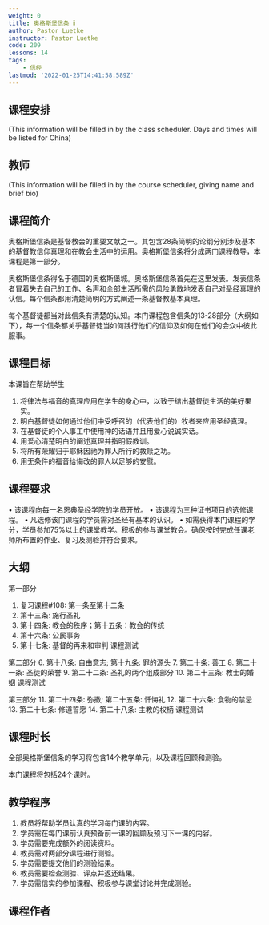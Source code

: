 ```yaml
---
weight: 0
title: 奥格斯堡信条 ⅱ
author: Pastor Luetke
instructor: Pastor Luetke
code: 209
lessons: 14
tags:
    - 信经
lastmod: '2022-01-25T14:41:58.589Z'
---
```

## 课程安排

(This information will be filled in by the class scheduler. Days and times will be listed for China)

## 教师

(This information will be filled in by the course scheduler, giving name and brief bio)

## 课程简介

奥格斯堡信条是基督教会的重要文献之一。其包含28条简明的论纲分别涉及基本的基督教信仰真理和在教会生活中的运用。奥格斯堡信条将分成两门课程教导，本课程是第一部分。

奥格斯堡信条得名于德国的奥格斯堡城。奥格斯堡信条首先在这里发表。发表信条者冒着失去自己的工作、名声和全部生活所需的风险勇敢地发表自己对圣经真理的认信。每个信条都用清楚简明的方式阐述一条基督教基本真理。

每个基督徒都当对此信条有清楚的认知。本门课程包含信条的13-28部分（大纲如下），每一个信条都关乎基督徒当如何践行他们的信仰及如何在他们的会众中彼此服事。

## 课程目标

本课旨在帮助学生

1. 将律法与福音的真理应用在学生的身心中，以致于结出基督徒生活的美好果实。
2. 明白基督徒如何通过他们中受呼召的（代表他们的）牧者来应用圣经真理。
3. 在基督徒的个人事工中使用神的话语并且用爱心说诚实话。
4. 用爱心清楚明白的阐述真理并指明假教训。
5. 将所有荣耀归于耶稣因祂为罪人所行的救赎之功。
6. 用无条件的福音给悔改的罪人以足够的安慰。

## 课程要求

• 该课程向每一名恩典圣经学院的学员开放。
• 该课程为三种证书项目的选修课程。
• 凡选修该门课程的学员需对圣经有基本的认识。
• 如需获得本门课程的学分，学员参加75%以上的课堂教学。积极的参与课堂教会。确保按时完成任课老师所布置的作业、复习及测验并符合要求。

## 大纲

第一部分

1. 复习课程#108: 第一条至第十二条
2. 第十三条: 施行圣礼
3. 第十四条: 教会的秩序；第十五条：教会的传统
4. 第十六条: 公民事务
5. 第十七条: 基督的再来和审判 课程测试

第二部分
6. 第十八条: 自由意志; 第十九条: 罪的源头
7. 第二十条: 善工
8. 第二十一条: 圣徒的荣誉
9. 第二十二条: 圣礼的两个组成部分
10. 第二十三条: 教士的婚姻 课程测试

第三部分
11. 第二十四条: 弥撒;  第二十五条: 忏悔礼
12. 第二十六条: 食物的禁忌
13. 第二十七条: 修道誓愿
14. 第二十八条: 主教的权柄 课程测试

## 课程时长

全部奥格斯堡信条的学习将包含14个教学单元，以及课程回顾和测验。

本门课程将包括24个课时。

## 教学程序

1. 教员将帮助学员认真的学习每门课的内容。
2. 学员需在每门课前认真预备前一课的回顾及预习下一课的内容。
3. 学员需要完成额外的阅读资料。
4. 教员需对两部分课程进行测验。
5. 学员需要提交他们的测验结果。
6. 教员需要检查测验、评点并返还结果。
7. 学员需信实的参加课程、积极参与课堂讨论并完成测验。

## 课程作者
